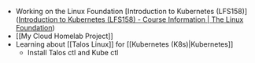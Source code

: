 - Working on the Linux Foundation [Introduction to Kubernetes (LFS158)]([Introduction to Kubernetes (LFS158) - Course Information | The Linux Foundation](https://trainingportal.linuxfoundation.org/learn/course/introduction-to-kubernetes/course-introduction-1/course-information?courseId=4c5857f5-522e-4881-a563-685f211dded4)) 
- [[My Cloud Homelab Project]] 
- Learning about [[Talos Linux]] for [[Kubernetes (K8s)|Kubernetes]]
	- Install Talos ctl and Kube ctl